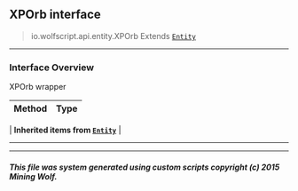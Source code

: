 ## XPOrb __interface__

>io.wolfscript.api.entity.XPOrb
>Extends [`Entity`](Entity.md)

---

### Interface Overview

XPOrb wrapper

Method | Type   
--- | :--- 
 |
__Inherited items from [`Entity`](Entity.md)__ |





---



---


##### This file was system generated using custom scripts copyright (c) 2015 Mining Wolf.
	

